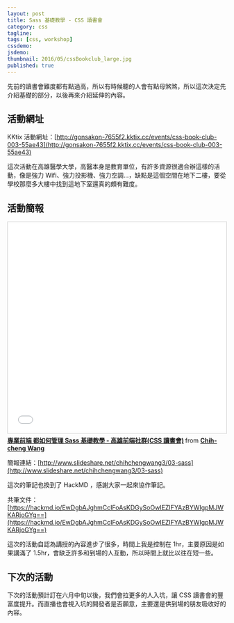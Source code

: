 ```yaml
---
layout: post
title: Sass 基礎教學 - CSS 讀書會
category: css
tagline:
tags: [css, workshop]
cssdemo:
jsdemo:
thumbnail: 2016/05/cssBookclub_large.jpg
published: true
---
```


先前的讀書會難度都有點過高，所以有時候聽的人會有點母煞煞，所以這次決定先介紹基礎的部分，以後再來介紹延伸的內容。

<!-- more -->

## 活動網址

KKtix 活動網址：[http://gonsakon-7655f2.kktix.cc/events/css-book-club-003-55ae43](http://gonsakon-7655f2.kktix.cc/events/css-book-club-003-55ae43)

這次活動在高雄醫學大學，高醫本身是教育單位，有許多資源很適合辦這樣的活動，像是強力 Wifi、強力投影機、強力空調...，缺點是這個空間在地下二樓，要從學校那麼多大樓中找到這地下室還真的頗有難度。

## 活動簡報

<iframe src="//www.slideshare.net/slideshow/embed_code/key/Foreu1X2K3bvB7" width="595" height="485" frameborder="0" marginwidth="0" marginheight="0" scrolling="no" style="border:1px solid #CCC; border-width:1px; margin-bottom:5px; max-width: 100%;" allowfullscreen> </iframe> <div style="margin-bottom:5px"> <strong> <a href="//www.slideshare.net/chihchengwang3/03-sass" title="Sass 基礎教學 - 高雄前端社群(CSS 讀書會)" target="blank">專業前端 都如何管理 Sass 基礎教學 - 高雄前端社群(CSS 讀書會)</a> </strong> from <strong><a href="//www.slideshare.net/chihchengwang3" target="blank">Chih-cheng Wang</a></strong> </div>

簡報連結：[http://www.slideshare.net/chihchengwang3/03-sass](http://www.slideshare.net/chihchengwang3/03-sass)

這次的筆記也換到了 HackMD ，感謝大家一起來協作筆記。

共筆文件：[https://hackmd.io/EwDgbAJghmCcIFoAsKDGySoOwIEZIFYAzBYWIgpMJWKARjoGYg==](https://hackmd.io/EwDgbAJghmCcIFoAsKDGySoOwIEZIFYAzBYWIgpMJWKARjoGYg==)

這次的活動自認為講授的內容進步了很多，時間上我是控制在 1hr，主要原因是如果講滿了 1.5hr，會缺乏許多和到場的人互動，所以時間上就比以往在短一些。

## 下次的活動

下次的活動預計訂在六月中旬以後，我們會拉更多的人入坑，讓 CSS 讀書會的豐富度提升。而直播也會視入坑的開發者是否願意，主要還是供到場的朋友吸收好的內容。
